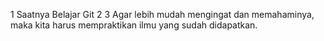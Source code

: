 1 Saatnya Belajar Git
2
3 Agar lebih mudah mengingat dan memahaminya, maka kita harus mempraktikan ilmu yang sudah didapatkan.
